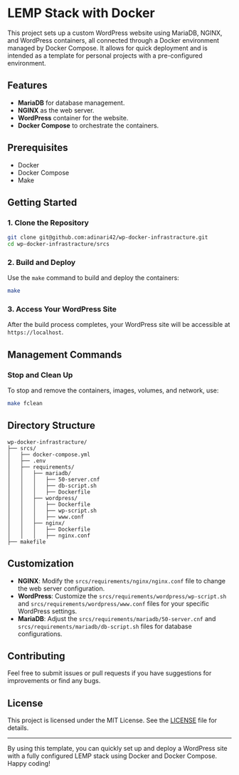 # LEMP Stack with Docker

This project sets up a custom WordPress website using MariaDB, NGINX, and WordPress containers, all connected through a Docker environment managed by Docker Compose. It allows for quick deployment and is intended as a template for personal projects with a pre-configured environment.

## Features

- **MariaDB** for database management.
- **NGINX** as the web server.
- **WordPress** container for the website.
- **Docker Compose** to orchestrate the containers.

## Prerequisites

- Docker
- Docker Compose
- Make

## Getting Started

### 1. Clone the Repository

```sh
git clone git@github.com:adinari42/wp-docker-infrastracture.git
cd wp-docker-infrastracture/srcs
```

### 2. Build and Deploy

Use the `make` command to build and deploy the containers:

```sh
make
```

### 3. Access Your WordPress Site

After the build process completes, your WordPress site will be accessible at `https://localhost`.

## Management Commands

### Stop and Clean Up

To stop and remove the containers, images, volumes, and network, use:

```sh
make fclean
```

## Directory Structure

```
wp-docker-infrastracture/
├── srcs/
│   ├── docker-compose.yml
│   ├── .env
│   ├── requirements/
│   │   ├── mariadb/
│   │   │   ├── 50-server.cnf
│   │   │   ├── db-script.sh
│   │   │   ├── Dockerfile
│   │   ├── wordpress/
│   │   │   ├── Dockerfile
│   │   │   ├── wp-script.sh
│   │   │   ├── www.conf
│   │   ├── nginx/
│   │   │   ├── Dockerfile
│   │   │   ├── nginx.conf
├── makefile
```

## Customization

- **NGINX**: Modify the `srcs/requirements/nginx/nginx.conf` file to change the web server configuration.
- **WordPress**: Customize the `srcs/requirements/wordpress/wp-script.sh` and `srcs/requirements/wordpress/www.conf` files for your specific WordPress settings.
- **MariaDB**: Adjust the `srcs/requirements/mariadb/50-server.cnf` and `srcs/requirements/mariadb/db-script.sh` files for database configurations.

## Contributing

Feel free to submit issues or pull requests if you have suggestions for improvements or find any bugs.

## License

This project is licensed under the MIT License. See the [LICENSE](LICENSE) file for details.

---

By using this template, you can quickly set up and deploy a WordPress site with a fully configured LEMP stack using Docker and Docker Compose. Happy coding!
